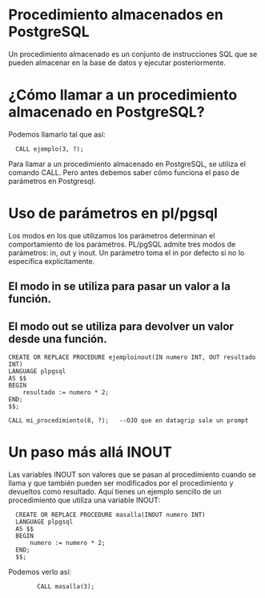 # Procedimiento almacenados en PostgreSQL

Un procedimiento almacenado es un conjunto de instrucciones SQL que se pueden almacenar en la base de datos y ejecutar posteriormente.

# ¿Cómo llamar a un procedimiento almacenado en PostgreSQL?

Podemos llamarlo tal que así:

      CALL ejemplo(3, ?);

Para llamar a un procedimiento almacenado en PostgreSQL, se utiliza el comando CALL. Pero antes debemos saber cómo funciona el paso de parámetros en Postgresql.

# Uso de parámetros en pl/pgsql

Los modos en los que utilizamos los parámetros determinan el comportamiento de los parámetros. PL/pgSQL admite tres modos de parámetros: in, out y inout. Un parámetro toma el in por defecto si no lo especifica explícitamente. 

## El modo in se utiliza para pasar un valor a la función.

## El modo out se utiliza para devolver un valor desde una función.


    CREATE OR REPLACE PROCEDURE ejemploinout(IN numero INT, OUT resultado INT)
    LANGUAGE plpgsql
    AS $$
    BEGIN
        resultado := numero * 2;
    END;
    $$;

    CALL mi_procedimiento(8, ?);   --OJO que en datagrip sale un prompt
    
# Un paso más allá INOUT

Las variables INOUT son valores que se pasan al procedimiento cuando se llama y que también pueden ser modificados por el procedimiento y devueltos como resultado. Aquí tienes un ejemplo sencillo de un procedimiento que utiliza una variable INOUT:

      CREATE OR REPLACE PROCEDURE masalla(INOUT numero INT)
      LANGUAGE plpgsql
      AS $$
      BEGIN
          numero := numero * 2;
      END;
      $$;
      
Podemos verlo así:

            CALL masalla(3);
